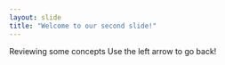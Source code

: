 ```yaml
---
layout: slide
title: "Welcome to our second slide!"
---
```

Reviewing some concepts
Use the left arrow to go back!
